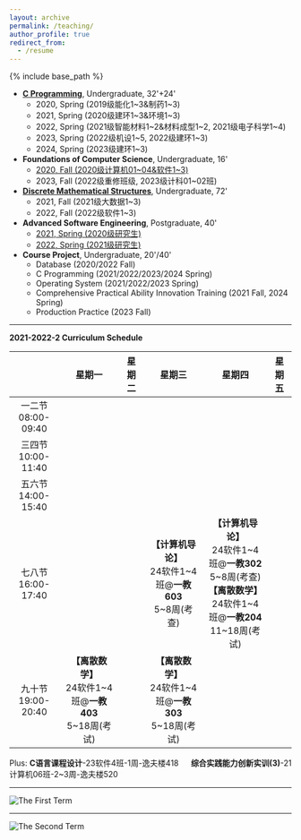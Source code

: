 ```yaml
---
layout: archive
permalink: /teaching/
author_profile: true
redirect_from:
  - /resume
---
```


{% include base_path %}

* [**C Programming**](http://guoshengkang.github.io/teaching/spring-c-programming), Undergraduate, 32'+24'
  * 2020, Spring (2019级能化1~3&制药1~3)
  * 2021, Spring (2020级建环1~3&环境1~3)
  * 2022, Spring (2021级智能材料1~2&材料成型1~2, 2021级电子科学1~4)
  * 2023, Spring (2022级机设1~5, 2022级建环1~3)
  * 2024, Spring (2023级建环1~3)
* **Foundations of Computer Science**, Undergraduate, 16'
  * [2020, Fall (2020级计算机01~04&软件1~3)](http://guoshengkang.github.io/teaching/2020-fall-foundations-of-computer-science)  
  * 2023, Fall (2022级重修班级, 2023级计科01~02班)
* [**Discrete Mathematical Structures**](http://guoshengkang.github.io/teaching/fall-discrete-mathematical-structures), Undergraduate, 72'
  * 2021, Fall (2021级大数据1~3)
  * 2022, Fall (2022级软件1~3)
* **Advanced Software Engineering**, Postgraduate, 40'
  * [2021, Spring (2020级研究生)](http://guoshengkang.github.io/teaching/2021-spring-advanced-software-engineering)
  * [2022, Spring (2021级研究生)](http://guoshengkang.github.io/teaching/2022-spring-advanced-software-engineering)
* **Course Project**, Undergraduate, 20'/40'
  * Database (2020/2022 Fall)
  * C Programming (2021/2022/2023/2024 Spring)
  * Operating System (2021/2022/2023 Spring)
  * Comprehensive Practical Ability Innovation Training (2021 Fall, 2024 Spring)
  * Production Practice (2023 Fall)

- - -

**2021-2022-2 Curriculum Schedule**

|        |星期一|星期二|星期三|星期四|星期五|
| :----: | :----: | :----: | :----: | :----: | :----: |
|一二节<br>08:00-09:40|	| | |	 |	|
  |三四节<br>10:00-11:40|	|  |  |  |  |
|五六节<br>14:00-15:40|  |	 |  | |  |
|七八节<br>16:00-17:40|  |  |**【计算机导论】**<br>24软件1~4班@**一教603**<br>5~8周(考查)|**【计算机导论】**<br>24软件1~4班@**一教302**<br>5~8周(考查)<br>**【离散数学】**<br>24软件1~4班@**一教204**<br>11~18周(考试)|  |
|九十节<br>19:00-20:40|**【离散数学】**<br>24软件1~4班@**一教403**<br>5~18周(考试)|  |**【离散数学】**<br>24软件1~4班@**一教303**<br>5~18周(考试)|  |  |

Plus: **C语言课程设计**-23软件4班-1周-逸夫楼418 &emsp; **综合实践能力创新实训(3)**-21计算机06班-2~3周-逸夫楼520
- - -

![The First Term](http://guoshengkang.github.io/files/The_First_Term.jpg)  
- - -
![The Second Term](http://guoshengkang.github.io/files/The_Second_Term.jpg) 
